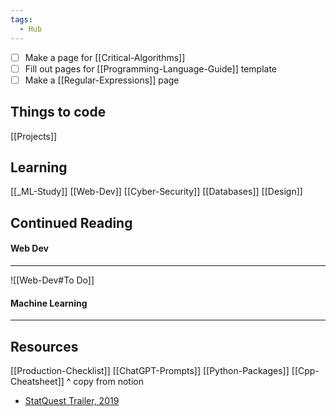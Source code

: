```yaml
---
tags:
  - Hub
---
```


- [ ] Make a page for [[Critical-Algorithms]]
- [ ] Fill out pages for [[Programming-Language-Guide]] template
- [ ] Make a [[Regular-Expressions]] page

## Things to code
[[Projects]]

## Learning
[[_ML-Study]]
[[Web-Dev]]
[[Cyber-Security]]
[[Databases]]
[[Design]]


## Continued Reading
#### Web Dev
---
![[Web-Dev#To Do]]

#### Machine Learning
---


## Resources
[[Production-Checklist]]
[[ChatGPT-Prompts]]
[[Python-Packages]]
[[Cpp-Cheatsheet]]
^ copy from notion

- [StatQuest Trailer, 2019](https://www.youtube.com/@statquest)

